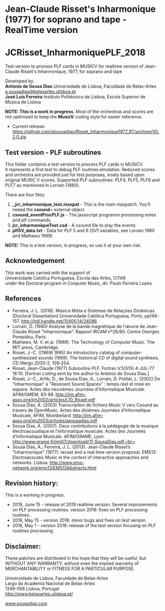 # Jean-Claude Risset's Inharmonique (1977) for soprano and tape - RealTime version
# JCRisset_InharmoniquePLF_2018
Test version to process PLF cards in MUSICV for realtime version of Jean-Claude Risset's Inharmonique, 1977, for soprano and tape

Developed by:<br>
__Antonio de Sousa Dias__ Universidade de Lisboa, Faculdade de Belas-Artes a.sousadias@belasartes.ulisboa.pt<br>
__José Luis Ferreira__ Instituto Politécnico de Lisboa, Escola Superior de Música de Lisboa

__NOTE: This is a work in progress.__
Most of the orchestras and scores are not optimised to keep the __MusicV__ coding style for easier reference.
- Current release: https://github.com/asousadias/Risset_Inharmonique1977_RT/archive/V0.2.0.zip


## Test version - PLF subroutines
This folder containis a test version to process PLF cards in MUSICV.<br>
It represents a first test to debug PLF routines emulation. Reduced scores and orchestra are provided just for test purposes, losely based upon original MUSIC V scores.
Supported PLF subroutines: PLF4, PLF5, PLF6 and PLF7 as mentioned in Lorrain (1980).

There are four files:
1. __\_jcr_inharmonique_test.maxpat__ - This is the main maxpatch. You'll neeed the __csound~__ external object
2. __csound_eventProcPLF.js__ - The javascript programm processing notes and plf commands.
3. __jcr_inharmoniqueTest.csd__ - A csound file to play the events
4. __plfSV_data.txt__ - Data for PLF 5 and 6 (SV1 variables, see Lorrain 1980 and Mathews 1969)

__NOTE:__ This is a test version, in progress, so use it at your own risk.

## Acknowledgement
This work was carried with the support of<br>
Universidade Católica Portuguesa, Escola das Artes, CITAR<br>
under the Doctoral program in Conputer Music, dir. Paulo Ferreira Lopes


## References
- Ferreira, J. L. (2016). Música Mista e Sistemas de Relações Dinâmicas \[Doctoral Dissertation\] Universidade Católica Portuguesa, Porto, pp148-157. http://hdl.handle.net/10400.14/24086<br>
- Lorrain, D. (1980) Analyse de la bande magnétique de l'œuvre de Jean-Claude Risset "Inharmonique". Rapport IRCAM n°26/80. Centre Georges Pompidou, Paris.<br>
- Mathews, M. V. et al. (1969). The Technology of Computer Music. The MIT press, Cambridge.<br>
- Risset, J.-C. (\[1969\] 1995) An introductory catalog of computer-synthesized sounds (1969). The historical CD of digital sound synthesis, CD Wergo 2033-2, 109-254.<br>
- Risset, Jean-Claude (1977) Subroutine PLF. Fortran V.5(515) 4-JUL-77 18:10. \[Fortran Listing sent by the author to António de Sousa Dias.\]<br>
- Risset, J.-C., Arfib, D., de Sousa Dias, A., Lorrain, D. Pottier, L. (2002) De "Inharmonique" à "Resonant Sound Spaces" : temps réel et mise en espace. Actes des neuvièmes Journées d’Informatique Musicale. AFIM/GMEM, 83-88. http://jim.afim-asso.org/jim2002/articles/L10_Risset.pdf<br>
- Sousa Dias, A. (2003) Transcription de fichiers Music V vers Csound au travers de OpenMusic. Actes des dixièmes Journées d’Informatique Musicale, AFIM, Montbeliard. http://jim.afim-asso.org/jim2003/articles/asousadias.pdf<br>
- Sousa Dias, A. (2007). Deux contributions à la pédagogie de la musique électroacoustique et l’informatique musicale. Actes des Journées d’Informatique Musicale. AFIM/GRAME, Lyon.  http://www.grame.fr/jim07/download/11-SousaDias.pdf.<br>
- Sousa Dias, A.; Ferreira, J. L. (2013). Jean-Claude Risset’s "Inharmonique" (1977): recast and a real time version proposal. EMS13: Electroacoustic Music in the context of interactive approaches and networks. Lisboa. http://www.ems-network.org/ems13/EMS13Abstracts.html<br>


## Revision history:
This is a working in progress.
- 2019, June 15 - release of 2019 realtime version. Several improvements on PLF processing routines. version 2018: fixes on PLF processing routines.
- 2018, May 15 - version 2018: minor bugs and fixes on test version.
- 2018, May 1 - version 2018: release of the test version focusing on PLF routines processing.

## Disclaimer:
These patches are distributed in the hope that they will be useful, but WITHOUT ANY WARRANTY; without even the implied warranty of MERCHANTABILITY or FITNESS FOR A PARTICULAR PURPOSE.




Universidade de Lisboa, Faculdade de Belas-Artes<br>
Largo da Academia Nacional de Belas-Artes<br>
1249-058 Lisboa, Portugal<br>
http://www.belasartes.ulisboa.pt/

www.sousadias.com

